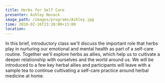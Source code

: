 ```yaml
---
title: Herbs for Self Care
presenter: Ashley Novack
image_path: /images/programs/Ashley.jpg
time: 2010-02-16T23:20:00+13:00
location: 
---
```


In this brief, introductory class we'll discuss the important role that herbs play in nurturing our emotional and mental health as part of a self-care routine. Together we'll explore herbs as allies, which help us to cultivate a deeper relationship with ourselves and the world around us. We will be introduced to a few key herbal allies and participants will leave with a sample tea to continue cultivating a self-care practice around herbal medicine at home. 